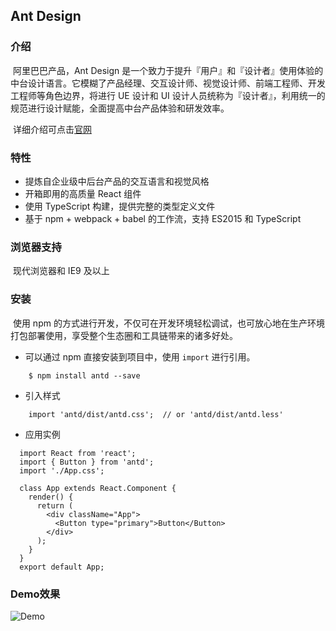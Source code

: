 ## Ant Design

### 介绍

​	阿里巴巴产品，Ant Design 是一个致力于提升『用户』和『设计者』使用体验的中台设计语言。它模糊了产品经理、交互设计师、视觉设计师、前端工程师、开发工程师等角色边界，将进行 UE 设计和 UI 设计人员统称为『设计者』，利用统一的规范进行设计赋能，全面提高中台产品体验和研发效率。

​	详细介绍可点击[官网](https://ant.design/index-cn)

### 特性

+ 提炼自企业级中后台产品的交互语言和视觉风格
+ 开箱即用的高质量 React 组件
+ 使用 TypeScript 构建，提供完整的类型定义文件
+ 基于 npm + webpack + babel 的工作流，支持 ES2015 和 TypeScript

### 浏览器支持

​	现代浏览器和 IE9 及以上

### 安装

​	使用 npm 的方式进行开发，不仅可在开发环境轻松调试，也可放心地在生产环境打包部署使用，享受整个生态圈和工具链带来的诸多好处。

- 可以通过 npm 直接安装到项目中，使用 `import` 进行引用。

```
	$ npm install antd --save
```

- 引入样式

```
	import 'antd/dist/antd.css';  // or 'antd/dist/antd.less'
```

- 应用实例

```
  import React from 'react';
  import { Button } from 'antd';
  import './App.css';

  class App extends React.Component {
    render() {
      return (
        <div className="App">
          <Button type="primary">Button</Button>
        </div>
      );
    }
  }
  export default App;
```

### Demo效果

![Demo](https://github.com/ecidi/coding-specification/blob/master/images/antd/ant_design.png)